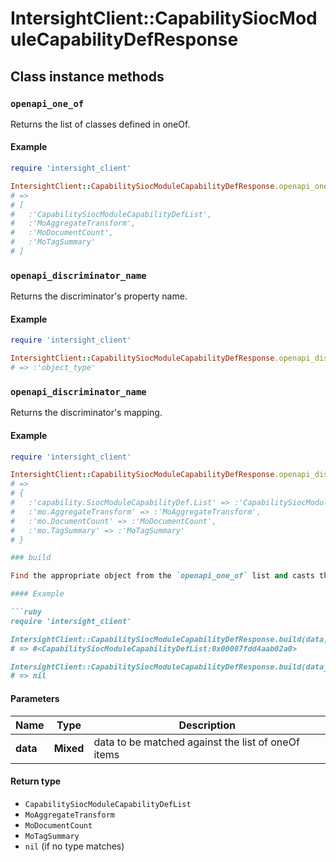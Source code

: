 # IntersightClient::CapabilitySiocModuleCapabilityDefResponse

## Class instance methods

### `openapi_one_of`

Returns the list of classes defined in oneOf.

#### Example

```ruby
require 'intersight_client'

IntersightClient::CapabilitySiocModuleCapabilityDefResponse.openapi_one_of
# =>
# [
#   :'CapabilitySiocModuleCapabilityDefList',
#   :'MoAggregateTransform',
#   :'MoDocumentCount',
#   :'MoTagSummary'
# ]
```

### `openapi_discriminator_name`

Returns the discriminator's property name.

#### Example

```ruby
require 'intersight_client'

IntersightClient::CapabilitySiocModuleCapabilityDefResponse.openapi_discriminator_name
# => :'object_type'
```

### `openapi_discriminator_name`

Returns the discriminator's mapping.

#### Example

```ruby
require 'intersight_client'

IntersightClient::CapabilitySiocModuleCapabilityDefResponse.openapi_discriminator_mapping
# =>
# {
#   :'capability.SiocModuleCapabilityDef.List' => :'CapabilitySiocModuleCapabilityDefList',
#   :'mo.AggregateTransform' => :'MoAggregateTransform',
#   :'mo.DocumentCount' => :'MoDocumentCount',
#   :'mo.TagSummary' => :'MoTagSummary'
# }

### build

Find the appropriate object from the `openapi_one_of` list and casts the data into it.

#### Example

```ruby
require 'intersight_client'

IntersightClient::CapabilitySiocModuleCapabilityDefResponse.build(data)
# => #<CapabilitySiocModuleCapabilityDefList:0x00007fdd4aab02a0>

IntersightClient::CapabilitySiocModuleCapabilityDefResponse.build(data_that_doesnt_match)
# => nil
```

#### Parameters

| Name | Type | Description |
| ---- | ---- | ----------- |
| **data** | **Mixed** | data to be matched against the list of oneOf items |

#### Return type

- `CapabilitySiocModuleCapabilityDefList`
- `MoAggregateTransform`
- `MoDocumentCount`
- `MoTagSummary`
- `nil` (if no type matches)

